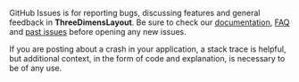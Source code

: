 GitHub Issues is for reporting bugs, discussing features and general feedback in **ThreeDimensLayout**. Be sure to check our [documentation](http://cocoadocs.org/docsets/Sugar), [FAQ](https://github.com/hyperoslo/Sugar/wiki/FAQ) and [past issues](https://github.com/hyperoslo/Sugar/issues?state=closed) before opening any new issues.

If you are posting about a crash in your application, a stack trace is helpful, but additional context, in the form of code and explanation, is necessary to be of any use.
